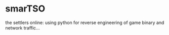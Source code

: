# smarTSO
the settlers online: using python for reverse engineering of game binary and network traffic...
